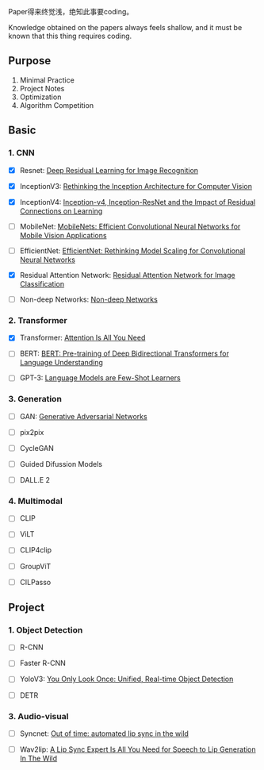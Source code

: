 <!--
 * @Author: Jiayi Liu
 * @Date: 2022-10-02 08:25:41
 * @LastEditors: Jiayi Liu
 * @LastEditTime: 2022-11-09 17:54:38
 * @FilePath: /private_jacieliu/DL-paper-implementation/README.md
 * @Description: 
 * Copyright (c) 2022 by JiayiLiu, All Rights Reserved. 
-->
Paper得来终觉浅，绝知此事要coding。

Knowledge obtained on the papers always feels shallow, and it must be known that this thing requires coding.

## Purpose

1. Minimal Practice
2. Project Notes
3. Optimization
4. Algorithm Competition

## Basic

### 1. CNN

- [x] Resnet: [Deep Residual Learning for Image Recognition](https://arxiv.org/abs/1512.03385v1)

- [x] InceptionV3: [Rethinking the Inception Architecture for Computer Vision](https://arxiv.org/abs/1512.00567v3)

- [x] InceptionV4: [Inception-v4, Inception-ResNet and the Impact of Residual Connections on Learning](https://arxiv.org/abs/1602.07261)

- [ ] MobileNet: [MobileNets: Efficient Convolutional Neural Networks for Mobile Vision Applications](https://arxiv.org/abs/1704.04861)

- [ ] EfficientNet: [EfficientNet: Rethinking Model Scaling for Convolutional Neural Networks](https://arxiv.org/abs/1905.11946)

- [x] Residual Attention Network: [Residual Attention Network for Image Classification](https://arxiv.org/abs/1704.06904)

- [ ] Non-deep Networks: [Non-deep Networks](https://arxiv.org/abs/2110.07641)
### 2. Transformer

- [x] Transformer: [Attention Is All You Need](https://arxiv.org/abs/1706.03762)

- [ ] BERT: [BERT: Pre-training of Deep Bidirectional Transformers for Language Understanding](https://arxiv.org/abs/1810.04805)

- [ ] GPT-3: [Language Models are Few-Shot Learners](https://arxiv.org/abs/2005.14165)

### 3. Generation

- [ ] GAN: [Generative Adversarial Networks](https://arxiv.org/abs/1406.2661)

- [ ] pix2pix

- [ ] CycleGAN

- [ ] Guided Difussion Models

- [ ] DALL.E 2

### 4. Multimodal

- [ ] CLIP

- [ ] ViLT

- [ ] CLIP4clip

- [ ] GroupViT

- [ ] CILPasso
## Project
### 1. Object Detection

- [ ] R-CNN

- [ ] Faster R-CNN

- [ ] YoloV3: [You Only Look Once: Unified, Real-time Object Detection](https://www.cv-foundation.org/openaccess/content_cvpr_2016/html/Redmon_You_Only_Look_CVPR_2016_paper.html)

- [ ] DETR
### 3. Audio-visual

- [ ] Syncnet: [Out of time: automated lip sync in the wild](https://link.springer.com/chapter/10.1007/978-3-319-54427-4_19)

- [ ] Wav2lip: [A Lip Sync Expert Is All You Need for Speech to Lip Generation In The Wild](https://arxiv.org/abs/2008.10010)